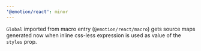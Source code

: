 ```yaml
---
'@emotion/react': minor
---
```


`Global` imported from macro entry (`@emotion/react/macro`) gets source maps generated now when inline css-less expression is used as value of the `styles` prop.
